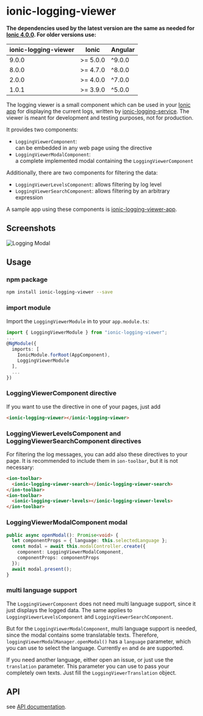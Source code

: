 # ionic-logging-viewer

**The dependencies used by the latest version are the same as needed for [Ionic 4.0.0](https://github.com/ionic-team/ionic/blob/master/CHANGELOG.md). For older versions use:**

| ionic-logging-viewer | Ionic | Angular
| ----- | -------- | ------
| 9.0.0 | >= 5.0.0 | ^9.0.0
| 8.0.0 | >= 4.7.0 | ^8.0.0
| 2.0.0 | >= 4.0.0 | ^7.0.0
| 1.0.1 | >= 3.9.0 | ^5.0.0

The logging viewer is a small component which can be used in your [Ionic app](http://ionicframework.com)
for displaying the current logs, written by [ionic-logging-service](https://github.com/Ritzlgrmft/ionic-logging-service).
The viewer is meant for development and testing purposes, not for production.

It provides two components:

- `LoggingViewerComponent`:  
  can be embedded in any web page using the directive
- `LoggingViewerModalComponent`:  
  a complete implemented modal containing the `LoggingViewerComponent`

Additionally, there are two components for filtering the data:

- `LoggingViewerLevelsComponent`:
  allows filtering by log level
- `LoggingViewerSearchComponent`:
  allows filtering by an arbitrary expression

A sample app using these components is [ionic-logging-viewer-app](https://github.com/Ritzlgrmft/ionic-logging-viewer).

## Screenshots

![Logging Modal](https://raw.githubusercontent.com/Ritzlgrmft/ionic-logging-service/master/images/logging-modal.png)

## Usage

### npm package

```bash
npm install ionic-logging-viewer --save
```

### import module

Import the `LoggingViewerModule` in to your `app.module.ts`:

```typescript
import { LoggingViewerModule } from "ionic-logging-viewer";
...
@NgModule({
  imports: [
    IonicModule.forRoot(AppComponent),
    LoggingViewerModule
  ],
  ...
})
```

### LoggingViewerComponent directive

If you want to use the directive in one of your pages, just add

```html
<ionic-logging-viewer></ionic-logging-viewer>
```

### LoggingViewerLevelsComponent and LoggingViewerSearchComponent directives

For filtering the log messages, you can add also these directives to your page.
It is recommended to include them in `ion-toolbar`, but it is not necessary:

```html
<ion-toolbar>
  <ionic-logging-viewer-search></ionic-logging-viewer-search>
</ion-toolbar>
<ion-toolbar>
  <ionic-logging-viewer-levels></ionic-logging-viewer-levels>
</ion-toolbar>
```

### LoggingViewerModalComponent modal

```typescript
public async openModal(): Promise<void> {
  let componentProps = { language: this.selectedLanguage };
  const modal = await this.modalController.create({
    component: LoggingViewerModalComponent,
    componentProps: componentProps
  });
  await modal.present();
}
```

### multi language support

The `LoggingViewerComponent` does not need multi language support, since it just
displays the logged data. The same applies to `LoggingViewerLevelsComponent`
and `LoggingViewerSearchComponent`.

But for the `LoggingViewerModalComponent`, multi language support is needed,
since the modal contains some translatable texts. Therefore,
`loggingViewerModalManager.openModal()` has a `language` parameter, which you can
use to select the language. Currently `en` and `de` are supported.

If you need another language, either open an issue, or just use the `translation` parameter.
This parameter you can use to pass your completely own texts.
Just fill the `LoggingViewerTranslation` object.

## API

see [API documentation](https://ritzlgrmft.github.io/ionic-logging-service//viewer/index.html).
